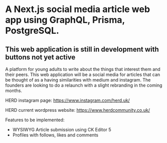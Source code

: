 # A Next.js social media article web app using GraphQL, Prisma, PostgreSQL.

## This web application is still in development with buttons not yet active
A platform for young adults to write about the things that interest them and their peers. This web application will be a social media for articles that can be thought of as a having similarities with medium and instagram.
The founders are looking to do a relaunch with a slight rebranding in the coming months.

HERD instagram page: https://www.instagram.com/herd.uk/

HERD current wordpress website: https://www.herdcommunity.co.uk/

Features to be implemented:
* WYSIWYG Article submission using CK Editor 5
* Profiles with follows, likes and comments
